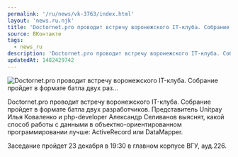 ```yaml
---
permalink: '/ru/news/vk-3763/index.html'
layout: 'news.ru.njk'
title: 'Doctornet.pro проводит встречу воронежского IT-клуба. Собрание пройдет в формате батла двух раз'
source: ВКонтакте
tags:
  - news_ru
description: 'Doctornet.pro проводит встречу воронежского IT-клуба. Собрание пройдет в формате батла двух раз…'
updatedAt: 1482429742
---
```

![Doctornet.pro проводит встречу воронежского IT-клуба. Собрание пройдет в формате батла двух раз…](https://sun9-45.userapi.com/impf/c604519/v604519484/3dd8d/24ZBNlhzHNQ.jpg?size=1280x853&quality=96&sign=2df35e0416d4ebadcab9294a07c62cac&c_uniq_tag=mWSBR5te6V80g5TSphV1uW4jvcTJRQDbgdL9rO2Ztpo&type=album)

Doctornet.pro проводит встречу воронежского IT-клуба. Собрание пройдет в формате батла двух разработчиков. Представитель Unitpay Илья Коваленко и php-developer Александр Селиванов выяснят, какой способ работы с данными в объектно-ориентированном программировании лучше: ActiveRecord или DataMapper.

Заседание пройдет 23 декабря в 19:30 в главном корпусе ВГУ, ауд.226.
